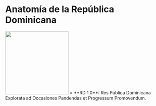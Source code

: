 # Anatomía de la República Dominicana

<img src="https://github.com/user-attachments/assets/c9a632b8-038d-4669-9ced-26f675ccb095" width="200"/>
> **RD 1.0**: Res Publica Dominicana Explorata ad Occasiones Pandendas et Progressum Promovendum.
